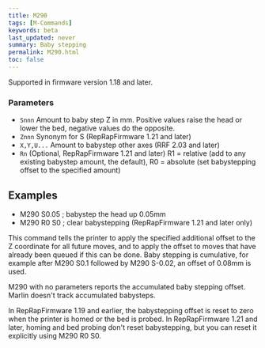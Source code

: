 ```yaml
---
title: M290
tags: [M-Commands] 
keywords: beta 
last_updated: never 
summary: Baby stepping 
permalink: M290.html
toc: false 
---
```



Supported in firmware version 1.18 and later.

### Parameters

* `Snnn` Amount to baby step Z in mm. Positive values raise the head or lower the bed, negative values do the opposite.
* `Znnn` Synonym for S (RepRapFirmware 1.21 and later)
* `X,Y,U...` Amount to babystep other axes (RRF 2.03 and later)
* `Rn`  (Optional, RepRapFirmware 1.21 and later) R1 = relative (add to any existing babystep amount, the default), R0 = absolute (set babystepping offset to the specified amount)

## Examples

* M290 S0.05  ; babystep the head up 0.05mm
* M290 R0 S0  ; clear babystepping (RepRapFirmware 1.21 and later only)

This command tells the printer to apply the specified additional offset to the Z coordinate for all future moves, and to apply the offset to moves that have already been queued if this can be done. Baby stepping is cumulative, for example after M290 S0.1 followed by M290 S-0.02, an offset of 0.08mm is used.

M290 with no parameters reports the accumulated baby stepping offset. Marlin doesn't track accumulated babysteps.

In RepRapFirmware 1.19 and earlier, the babystepping offset is reset to zero when the printer is homed or the bed is probed. In RepRapFirmware 1.21 and later, homing and bed probing don't reset babystepping, but you can reset it explicitly using M290 R0 S0.

